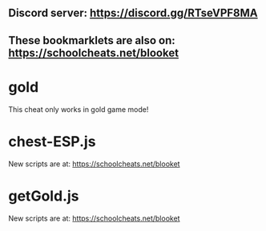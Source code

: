 ## **Discord server:  https://discord.gg/RTseVPF8MA**

## **These bookmarklets are also on: https://schoolcheats.net/blooket**

# gold

This cheat only works in gold game mode!

# chest-ESP.js

New scripts are at:
https://schoolcheats.net/blooket

# getGold.js

New scripts are at:
https://schoolcheats.net/blooket
